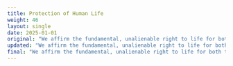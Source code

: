 ```yaml
---
title: Protection of Human Life
weight: 46
layout: single
date: 2025-01-01
original: "We affirm the fundamental, unalienable right to life for both the born and the unborn. We oppose using public funds for abortion or to support any organizations that promote abortion. Abortion should be illegal except where the life of the mother is at serious risk, or the pregnancy is the result of rape or incest. All people should be protected from abuse and exploitation. (Utah Constitution: Article I, Sections 1, 4, & 9)"
updated: "We affirm the fundamental, unalienable right to life for both the born and the unborn. We oppose using public funds for abortion or to support any organizations that promote abortion. Abortion should be illegal except where the life of the mother is at serious risk, or the pregnancy is the result of rape or incest. All people should be protected from abuse and exploitation. (Utah Constitution: Article I, Sections 1, 4, & 9)"
final: "We affirm the fundamental, unalienable right to life for both the born and the unborn. We oppose using public funds for abortion or to support any organizations that promote abortion. Abortion should be illegal except where the life of the mother is at serious risk, or the pregnancy is the result of rape or incest. All people should be protected from abuse and exploitation. (Utah Constitution: Article I, Sections 1, 4, & 9)"
---
```

